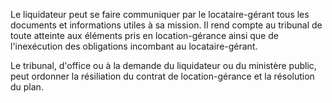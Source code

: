   
 Le liquidateur peut se faire communiquer par le locataire-gérant tous les documents et informations utiles à sa mission. Il rend compte au tribunal de toute atteinte aux éléments pris en location-gérance ainsi que de l'inexécution des obligations incombant au locataire-gérant.  

  
 Le tribunal, d'office ou à la demande du liquidateur ou du ministère public, peut ordonner la résiliation du contrat de location-gérance et la résolution du plan.  
